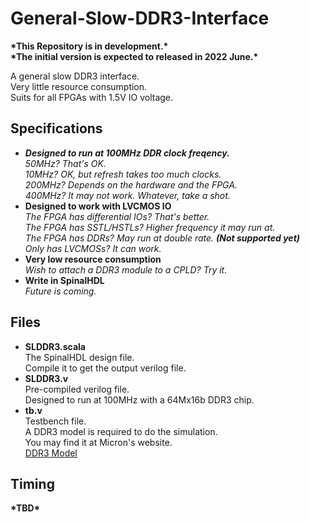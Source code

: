 # General-Slow-DDR3-Interface
__\*This Repository is in development.\*__  
__\*The initial version is expected to released in 2022 June.\*__  

A general slow DDR3 interface.   
Very little resource consumption.  
Suits for all FPGAs with 1.5V IO voltage.  

## Specifications
* ___Designed to run at 100MHz DDR clock freqency.___  
*50MHz? That's OK.*  
*10MHz? OK, but refresh takes too much clocks.*  
*200MHz? Depends on the hardware and the FPGA.*  
*400MHz? It may not work. Whatever, take a shot.*  
* __Designed to work with LVCMOS IO__  
*The FPGA has differential IOs? That's better.*  
*The FPGA has SSTL/HSTLs? Higher frequency it may run at.*  
*The FPGA has DDRs? May run at double rate. **(Not supported yet)***  
*Only has LVCMOSs? It can work.*  
* __Very low resource consumption__  
*Wish to attach a DDR3 module to a CPLD? Try it.*
* __Write in SpinalHDL__  
*Future is coming.*

## Files
* __SLDDR3.scala__  
The SpinalHDL design file.  
Compile it to get the output verilog file.
* __SLDDR3.v__  
Pre-compiled verilog file.  
Designed to run at 100MHz with a 64Mx16b DDR3 chip.
* __tb.v__  
Testbench file.  
A DDR3 model is required to do the simulation.  
You may find it at Micron's website.  
<u>[DDR3 Model](https://media-www.micron.com/-/media/client/global/documents/products/sim-model/dram/ddr3/ddr3-sdram-verilog-model.zip?rev=925a8a05204e4b5c9c1364302de60126)</u>

## Timing
__\*TBD\*__
